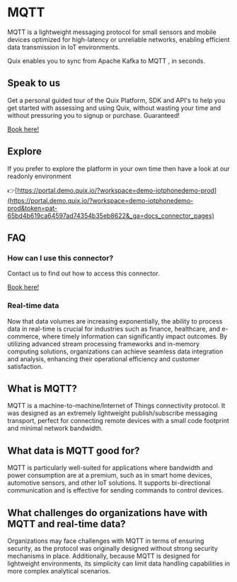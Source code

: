 <!--[tech-name]-->
# MQTT

<!--[ai-blurb-about-tech]-->
MQTT is a lightweight messaging protocol for small sensors and mobile devices optimized for high-latency or unreliable networks, enabling efficient data transmission in IoT environments.

Quix enables you to sync from Apache Kafka <span id="to_or_from">to</span> <span id="techname">MQTT</span> , in seconds.

## Speak to us

Get a personal guided tour of the Quix Platform, SDK and API's to help you get started with assessing and using Quix, without wasting your time and without pressuring you to signup or purchase. Guaranteed!

[Book here!](https://quix.io/book-a-demo)

## Explore

If you prefer to explore the platform in your own time then have a look at our readonly environment

👉[https://portal.demo.quix.io/?workspace=demo-iotphonedemo-prod](https://portal.demo.quix.io/?workspace=demo-iotphonedemo-prod&token=pat-65bd4b619ca64597ad74354b35eb8622&_ga=docs_connector_pages)

## FAQ 

### How can I use this connector?

Contact us to find out how to access this connector.

[Book here!](https://quix.io/book-a-demo)

### Real-time data

Now that data volumes are increasing exponentially, the ability to process data in real-time is crucial for industries such as finance, healthcare, and e-commerce, where timely information can significantly impact outcomes. By utilizing advanced stream processing frameworks and in-memory computing solutions, organizations can achieve seamless data integration and analysis, enhancing their operational efficiency and customer satisfaction.

## What is <span id="techname">MQTT</span>?

<!--[tech-seo-text]-->
MQTT is a machine-to-machine/Internet of Things connectivity protocol. It was designed as an extremely lightweight publish/subscribe messaging transport, perfect for connecting remote devices with a small code footprint and minimal network bandwidth.

## What data is <span id="techname">MQTT</span> good for?

<!--[tech-data-seo-text]-->
MQTT is particularly well-suited for applications where bandwidth and power consumption are at a premium, such as in smart home devices, automotive sensors, and other IoT solutions. It supports bi-directional communication and is effective for sending commands to control devices.

## What challenges do organizations have with <span id="techname">MQTT</span> and real-time data?

<!--[tech-challenges-seo-text]-->
Organizations may face challenges with MQTT in terms of ensuring security, as the protocol was originally designed without strong security mechanisms in place. Additionally, because MQTT is designed for lightweight environments, its simplicity can limit data handling capabilities in more complex analytical scenarios.